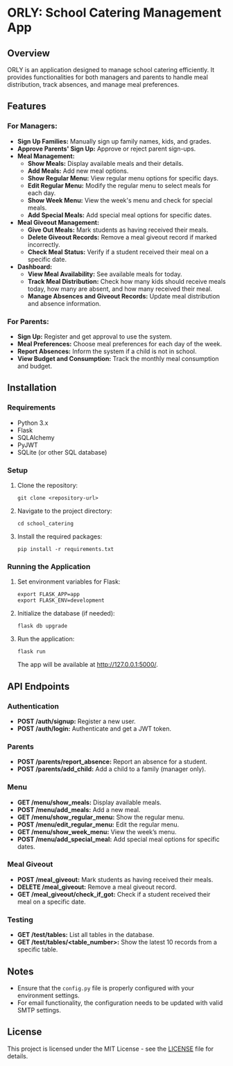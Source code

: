 # ORLY: School Catering Management App

## Overview
ORLY is an application designed to manage school catering efficiently. It provides functionalities for both managers and parents to handle meal distribution, track absences, and manage meal preferences.

## Features

### For Managers:
- **Sign Up Families:** Manually sign up family names, kids, and grades.
- **Approve Parents' Sign Up:** Approve or reject parent sign-ups.
- **Meal Management:**
  - **Show Meals:** Display available meals and their details.
  - **Add Meals:** Add new meal options.
  - **Show Regular Menu:** View regular menu options for specific days.
  - **Edit Regular Menu:** Modify the regular menu to select meals for each day.
  - **Show Week Menu:** View the week's menu and check for special meals.
  - **Add Special Meals:** Add special meal options for specific dates.
- **Meal Giveout Management:**
  - **Give Out Meals:** Mark students as having received their meals.
  - **Delete Giveout Records:** Remove a meal giveout record if marked incorrectly.
  - **Check Meal Status:** Verify if a student received their meal on a specific date.
- **Dashboard:**
  - **View Meal Availability:** See available meals for today.
  - **Track Meal Distribution:** Check how many kids should receive meals today, how many are absent, and how many received their meal.
  - **Manage Absences and Giveout Records:** Update meal distribution and absence information.

### For Parents:
- **Sign Up:** Register and get approval to use the system.
- **Meal Preferences:** Choose meal preferences for each day of the week.
- **Report Absences:** Inform the system if a child is not in school.
- **View Budget and Consumption:** Track the monthly meal consumption and budget.

## Installation

### Requirements
- Python 3.x
- Flask
- SQLAlchemy
- PyJWT
- SQLite (or other SQL database)

### Setup
1. Clone the repository:
   ```
   git clone <repository-url>
   ```
2. Navigate to the project directory:
   ```
   cd school_catering
   ```
3. Install the required packages:
   ```
   pip install -r requirements.txt
   ```

### Running the Application
1. Set environment variables for Flask:
   ```
   export FLASK_APP=app
   export FLASK_ENV=development
   ```
2. Initialize the database (if needed):
   ```
   flask db upgrade
   ```
3. Run the application:
   ```
   flask run
   ```
   The app will be available at http://127.0.0.1:5000/.

## API Endpoints

### Authentication
- **POST /auth/signup:** Register a new user.
- **POST /auth/login:** Authenticate and get a JWT token.

### Parents
- **POST /parents/report_absence:** Report an absence for a student.
- **POST /parents/add_child:** Add a child to a family (manager only).

### Menu
- **GET /menu/show_meals:** Display available meals.
- **POST /menu/add_meals:** Add a new meal.
- **GET /menu/show_regular_menu:** Show the regular menu.
- **POST /menu/edit_regular_menu:** Edit the regular menu.
- **GET /menu/show_week_menu:** View the week’s menu.
- **POST /menu/add_special_meal:** Add special meal options for specific dates.

### Meal Giveout
- **POST /meal_giveout:** Mark students as having received their meals.
- **DELETE /meal_giveout:** Remove a meal giveout record.
- **GET /meal_giveout/check_if_got:** Check if a student received their meal on a specific date.

### Testing
- **GET /test/tables:** List all tables in the database.
- **GET /test/tables/<table_number>:** Show the latest 10 records from a specific table.

## Notes
- Ensure that the `config.py` file is properly configured with your environment settings.
- For email functionality, the configuration needs to be updated with valid SMTP settings.

## License
This project is licensed under the MIT License - see the [LICENSE](LICENSE) file for details.

